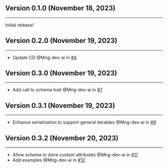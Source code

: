 ## Version 0.1.0 (November 18, 2023)
------------------------------

Initial release!

## Version 0.2.0 (November 19, 2023)
------------------------------

* Update CD @Mng-dev-ai in [#4](https://github.com/Mng-dev-ai/schemars/pull/4)

## Version 0.3.0 (November 19, 2023)
------------------------------

* Add call to schema trait @Mng-dev-ai in [#7](https://github.com/Mng-dev-ai/schemars/pull/7)

## Version 0.3.1 (November 19, 2023)
------------------------------

* Enhance serialization to support general iterables @Mng-dev-ai in [#9](https://github.com/Mng-dev-ai/schemars/pull/9)

## Version 0.3.2 (November 20, 2023)
------------------------------

* Allow schema to store custom attributes @Mng-dev-ai in [#11](https://github.com/Mng-dev-ai/schemars/pull/11)
* Add examples @Mng-dev-ai in [#12](https://github.com/Mng-dev-ai/schemars/pull/12)